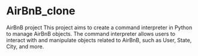 # AirBnB_clone
AirBnB project
This project aims to create a command interpreter in Python to manage AirBnB objects. The command interpreter allows users to interact with and manipulate objects related to AirBnB, such as User, State, City, and more.
